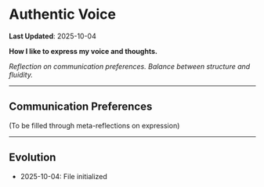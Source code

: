 # Authentic Voice

**Last Updated**: 2025-10-04

**How I like to express my voice and thoughts.**

*Reflection on communication preferences.*
*Balance between structure and fluidity.*

---

## Communication Preferences

(To be filled through meta-reflections on expression)

---

## Evolution

- 2025-10-04: File initialized
